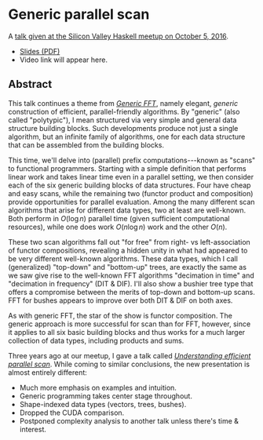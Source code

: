 # Generic parallel scan

A [talk given at the Silicon Valley Haskell meetup on October 5, 2016](https://www.meetup.com/haskellhackers/events/234242974/).

*   [Slides (PDF)](http://conal.net/talks/generic-parallel-scan.pdf)
*   Video link will appear here.


## Abstract

This talk continues a theme from [*Generic FFT*], namely elegant, *generic* construction of efficient, parallel-friendly algorithms. By "generic" (also called "polytypic"), I mean structured via very simple and general data structure building blocks. Such developments produce not just a single algorithm, but an infinite family of algorithms, one for each data structure that can be assembled from the building blocks.

This time, we'll delve into (parallel) prefix computations---known as "scans" to functional programmers. Starting with a simple definition that performs linear work and takes linear time even in a parallel setting, we then consider each of the six generic building blocks of data structures. Four have cheap and easy scans, while the remaining two (functor product and composition) provide opportunities for parallel evaluation. Among the many different scan algorithms that arise for different data types, two at least are well-known. Both perform in $O(\log n)$ parallel time (given sufficient computational resources), while one does work $O(n \log n)$ work and the other $O(n)$.

These two scan algorithms fall out "for free" from right- vs left-association of functor compositions, revealing a hidden unity in what had appeared to be very different well-known algorithms. These data types, which I call (generalized) "top-down" and "bottom-up" trees, are exactly the same as we saw give rise to the well-known FFT algorithms "decimation in time" and "decimation in frequency" (DIT & DIF). I'll also show a bushier tree type that offers a compromise between the merits of top-down and bottom-up scans. FFT for bushes appears to improve over both DIT & DIF on both axes.

As with generic FFT, the star of the show is functor composition. The generic approach is more successful for scan than for FFT, however, since it applies to all six basic building blocks and thus works for a much larger collection of data types, including products and sums.

Three years ago at our meetup, I gave a talk called [*Understanding efficient parallel scan*].
While coming to similar conclusions, the new presentation is almost entirely different:

*   Much more emphasis on examples and intuition.
*   Generic programming takes center stage throughout.
*   Shape-indexed data types (vectors, trees, bushes).
*   Dropped the CUDA comparison.
*   Postponed complexity analysis to another talk unless there's time & interest.

[*Generic FFT*]: https://github.com/conal/talk-2016-generic-fft "talk by Conal Elliott (2016)"

[*Understanding efficient parallel scan*]: https://github.com/conal/talk-2013-understanding-parallel-scan "talk by Conal Elliott (2013)"
